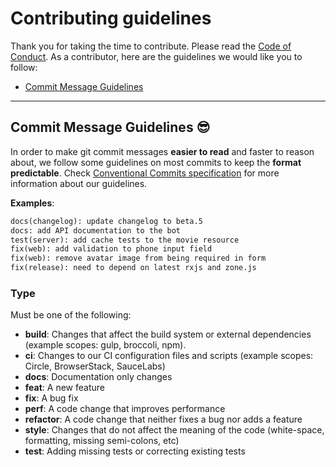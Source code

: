 # Contributing guidelines

Thank you for taking the time to contribute. Please read the [Code of Conduct](https://github.com/PUGroups/PUG-Bot/blob/main/CODE_OF_CONDUCT.md).
As a contributor, here are the guidelines we would like you to follow:

- [Commit Message Guidelines](#commit)

---

## <a name="commit"></a> Commit Message Guidelines 😎

In order to make git commit messages **easier to read** and faster to reason about, we follow some guidelines on most commits to keep the **format predictable**. Check [Conventional Commits specification](https://conventionalcommits.org) for more information about our guidelines.

**Examples**:

```markdown
docs(changelog): update changelog to beta.5
docs: add API documentation to the bot
test(server): add cache tests to the movie resource
fix(web): add validation to phone input field
fix(web): remove avatar image from being required in form
fix(release): need to depend on latest rxjs and zone.js
```

### Type

Must be one of the following:

- **build**: Changes that affect the build system or external dependencies (example scopes: gulp, broccoli, npm).
- **ci**: Changes to our CI configuration files and scripts (example scopes: Circle, BrowserStack, SauceLabs)
- **docs**: Documentation only changes
- **feat**: A new feature
- **fix**: A bug fix
- **perf**: A code change that improves performance
- **refactor**: A code change that neither fixes a bug nor adds a feature
- **style**: Changes that do not affect the meaning of the code (white-space, formatting, missing semi-colons, etc)
- **test**: Adding missing tests or correcting existing tests

